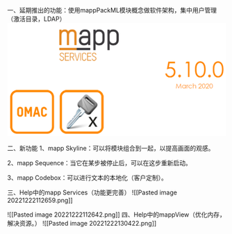 一、延期推出的功能：使用mappPackML模块概念做软件架构，集中用户管理（激活目录，LDAP）
![](FILES/5.9%20mappServices%20版本更新内容/20221222103816.png)

二、新功能
1、mapp Skyline：可以将模块组合到一起，以提高画面的观感。

2、mapp Sequence：当它在某步被停止后，可以在这步重新启动。

3、mapp Codebox：可以进行文本的本地化（客户定制）。

三、Help中的mapp Services（功能更完善）
![[Pasted image 20221222112659.png]]

![[Pasted image 20221222112642.png]]
四、Help中的mappView（优化内存，解决资源。）
![[Pasted image 20221222130422.png]]




